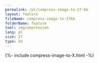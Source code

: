 ```yaml
---
permalink: /pl/compress-image-to-27-kb
layout: feature
fileName: compress-image-to-27kb
folderName: feature
tool: imgcompression
lang: pl
size: 27
type: kb
---
```


{%- include compress-image-to-X.html -%}
